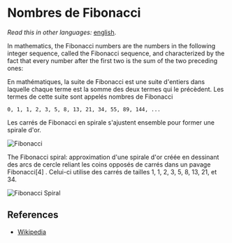 # Nombres de Fibonacci

_Read this in other languages:_
[english](README.md).

In mathematics, the Fibonacci numbers are the numbers in the following
integer sequence, called the Fibonacci sequence, and characterized by
the fact that every number after the first two is the sum of the two
preceding ones:

En mathématiques, la suite de Fibonacci est une suite d'entiers
dans laquelle chaque terme est la somme des deux termes qui le précèdent.
Les termes de cette suite sont appelés nombres de Fibonacci

`0, 1, 1, 2, 3, 5, 8, 13, 21, 34, 55, 89, 144, ...`

Les carrés de Fibonacci en spirale s'ajustent ensemble pour former une spirale d'or.

![Fibonacci](https://upload.wikimedia.org/wikipedia/commons/d/db/34%2A21-FibonacciBlocks.png)

The Fibonacci spiral: approximation d'une spirale d'or créée en dessinant des arcs de cercle reliant les coins opposés de carrés dans un pavage Fibonacci[4] . Celui-ci utilise des carrés de tailles 1, 1, 2, 3, 5, 8, 13, 21, et 34.

![Fibonacci Spiral](https://upload.wikimedia.org/wikipedia/commons/2/2e/FibonacciSpiral.svg)

## References

- [Wikipedia](https://fr.wikipedia.org/wiki/Suite_de_Fibonacci)
